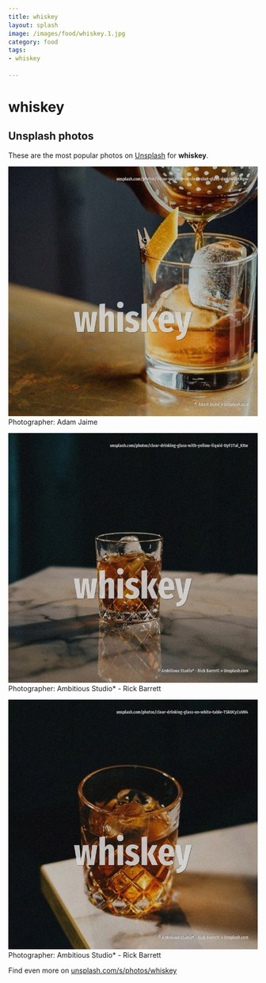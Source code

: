 ```yaml
---
title: whiskey
layout: splash
image: /images/food/whiskey.1.jpg
category: food
tags:
- whiskey

---
```

# whiskey

  

 
## Unsplash photos
These are the most popular photos on [Unsplash](https://unsplash.com) for **whiskey**.
 
![whiskey](/images/food/whiskey.1.jpg)
Photographer:  Adam Jaime
 
![whiskey](/images/food/whiskey.2.jpg)
Photographer:  Ambitious Studio* - Rick Barrett
 
![whiskey](/images/food/whiskey.3.jpg)
Photographer:  Ambitious Studio* - Rick Barrett
 
Find even more on [unsplash.com/s/photos/whiskey](https://unsplash.com/s/photos/whiskey)
 
